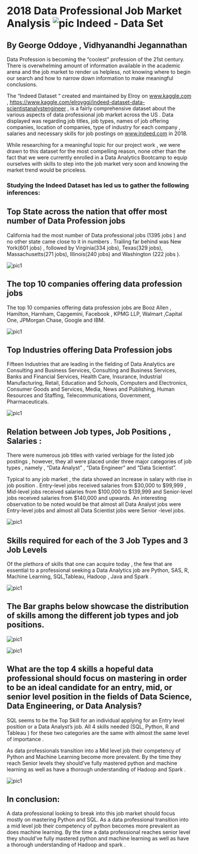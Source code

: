# 2018 Data Professional Job Market Analysis ![pic](/images/indeed.png) Indeed - Data Set

## By George Oddoye , Vidhyanandhi Jegannathan  

Data Profession is becoming the “coolest” profession of the 21st century. There is overwhelming amount of information available in the academic arena and the job market to render us helpless, not knowing where to begin our search and how to narrow down information to make meaningful conclusions. 

The “Indeed Dataset “ created and maintained by Elroy on www.kaggle.com , https://www.kaggle.com/elroyggj/indeed-dataset-data-scientistanalystengineer , is  a fairly comprehensive  dataset about the various aspects of data professional job market across the US . Data displayed was regarding  job titles, job types,  names of job offering companies, location of companies,  type of industry for each company , salaries and necessary skills for job postings on www.indeed.com in 2018.

While researching for a meaningful topic for our project work , we were drawn to this dataset for  the most compelling reason, none other than the fact that we were currently enrolled in a Data Analytics Bootcamp to equip ourselves with skills to step into the job market very soon and knowing the market trend would be priceless.

### Studying the Indeed Dataset has led us to gather the following inferences:

## Top State across the nation that offer most number of Data Profession jobs 
California had the most number of Data professional jobs (1395 jobs ) and no other state came close to it in numbers . Trailing far behind was New York(601 jobs) , followed by Virginia(334 jobs), Texas(329 jobs), Massachusetts(271 jobs), Illinois(240 jobs) and Washington (222 jobs ). 

![pic1](/images/topatates.png)

## The top 10 companies offering data profession jobs
The top 10 companies offering data profession jobs are Booz Allen , Hamilton, Harnham, Capgemini, Facebook , KPMG LLP, Walmart ,Capital One, JPMorgan Chase, Google and  IBM. 

![pic1](/images/topcompanies.png)

## Top Industries offering Data Profession jobs
Fifteen Industries that are leading in  the fielding of Data Analytics are  Consulting and Business Services, Consulting and Business Services, Banks and Financial Services, Health Care, Insurance, Industrial Manufacturing, Retail, Education and Schools, Computers and Electronics, Consumer Goods and Services, Media, News and Publishing, Human Resources and Staffing, Telecommunications, Government, Pharmaceuticals.

![pic1](/images/topindustries.png)


## Relation between Job types, Job Positions , Salaries :

There were numerous job titles with varied verbiage for the listed job postings , however, they all were placed under  three major categories of job types  , namely , “Data Analyst” , “Data Engineer” and “Data Scientist”. 

 Typical to any job market , the data showed an increase in salary with  rise in job position . Entry-level jobs received  salaries  from $30,000 to $99,999 , Mid-level jobs received salaries from $100,000 to $139,999 and Senior-level jobs received salaries from $140,000 and upwards. An interesting observation to be noted would be that almost all Data Analyst jobs were Entry-level jobs and almost all Data Scientist jobs were Senior -level jobs.

![pic1](/images/relation.png)

## Skills required for  each of the 3 Job Types and  3 Job Levels

Of the plethora of skills that one can acquire today , the few that are essential to a professional seeking a Data Analytics job are Python, SAS, R, Machine Learning, SQL,Tableau, Hadoop , Java and  Spark . 

![pic1](/images/skills.png)

## The Bar graphs below showcase the distribution of skills among the different job types and job positions. 

![pic1](/images/skills_jobs.png)


![pic1](/images/skills_salary.png)



## What are the top 4 skills a hopeful data professional should focus on mastering in order to be an ideal candidate for an entry, mid, or senior level position in the fields of Data Science, Data Engineering, or Data Analysis?


SQL seems to be the Top Skill for an individual applying for an Entry level position  or a Data Analyst’s job. All 4 skills needed (SQL,  Python, R and Tableau ) for these two categories are the same with almost the same level of importance . 

As data professionals transition into a Mid level job their competency of Python and Machine Learning become more prevalent. By the time they reach Senior levels they should’ve fully mastered python and machine learning as well as have a thorough understanding of Hadoop and Spark .


![pic1](/images/master.png)




## In conclusion:

A data professional looking to break into this job market should focus mostly on mastering Python and SQL. As a data professional transition into a mid level job their competency of python becomes more prevalent as does machine learning. By the time a data professional reaches senior level they should’ve fully mastered python and machine learning as well as have a thorough understanding of Hadoop and spark .

